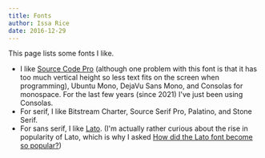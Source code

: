 ```yaml
---
title: Fonts
author: Issa Rice
date: 2016-12-29
---
```


This page lists some fonts I like.

- I like [Source Code Pro](https://github.com/adobe-fonts/source-code-pro) (although one problem with this font is that it has too much vertical height so less text fits on the screen when programming), Ubuntu Mono, DejaVu Sans Mono, and Consolas for monospace. For the last few years (since 2021) I've just been using Consolas.
- For serif, I like Bitstream Charter, Source Serif Pro, Palatino, and Stone Serif.
- For sans serif, I like [Lato](http://www.latofonts.com/lato-free-fonts/). (I'm actually rather curious about the rise in popularity of Lato, which is why I asked [How did the Lato font become so popular?](https://www.quora.com/How-did-the-Lato-font-become-so-popular))
